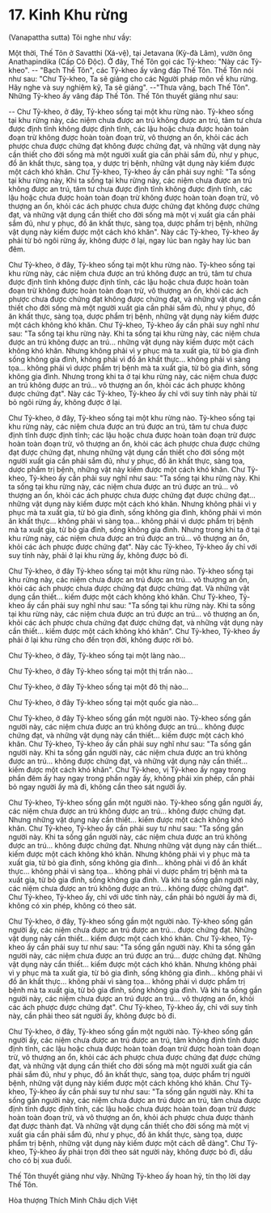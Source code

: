 # 17. Kinh Khu rừng
(Vanapattha sutta)
Tôi nghe như vầy:

Một thời, Thế Tôn ở Savatthi (Xá-vệ), tại Jetavana (Kỳ-đà Lâm), vườn ông Anathapindika (Cấp Cô Độc). Ở đây, Thế Tôn gọi các Tỷ-kheo: "Này các Tỷ-kheo". -- "Bạch Thế Tôn", các Tỷ-kheo ấy vâng đáp Thế Tôn. Thế Tôn nói như sau: "Chư Tỷ-kheo, Ta sẽ giảng cho các Người pháp môn về khu rừng. Hãy nghe và suy nghiệm kỹ, Ta sẽ giảng". --"Thưa vâng, bạch Thế Tôn". Những Tỷ-kheo ấy vâng đáp Thế Tôn. Thế Tôn thuyết giảng như sau:

-- Chư Tỷ-kheo, ở đây, Tỷ-kheo sống tại một khu rừng nào. Tỷ-kheo sống tại khu rừng này, các niệm chưa được an trú không được an trú, tâm tư chưa được định tĩnh không được định tĩnh, các lậu hoặc chưa được hoàn toàn đoạn trừ không được hoàn toàn đoạn trừ, vô thượng an ổn, khỏi các ách phược chưa được chứng đạt không được chứng đạt, và những vật dụng này cần thiết cho đời sống mà một người xuất gia cần phải sắm đủ, như y phục, đồ ăn khất thực, sàng tọa, y dược trị bệnh, những vật dụng này kiếm được một cách khó khăn. Chư Tỷ-kheo, Tỷ-kheo ấy cần phải suy nghĩ: "Ta sống tại khu rừng này, Khi ta sống tại khu rừng này, các niệm chưa được an trú không được an trú, tâm tư chưa được định tĩnh không được định tĩnh, các lậu hoặc chưa được hoàn toàn đoạn trừ không được hoàn toàn đoạn trừ, vô thượng an ổn, khỏi các ách phược chưa được chứng đạt không được chứng đạt, và những vật dụng cần thiết cho đời sống mà một vị xuất gia cần phải sắm đủ, như y phục, đồ ăn khất thực, sàng tọa, dược phẩm trị bệnh, những vật dụng này kiếm được một cách khó khăn". Này các Tỷ-kheo, Tỷ-kheo ấy phải từ bỏ ngôi rừng ấy, không được ở lại, ngay lúc ban ngày hay lúc ban đêm. 

Chư Tỷ-kheo, ở đây, Tỷ-kheo sống tại một khu rừng nào. Tỷ-kheo sống tại khu rừng này, các niệm chưa được an trú không được an trú, tâm tư chưa được định tĩnh không được định tĩnh, các lậu hoặc chưa được hoàn toàn đoạn trừ không được hoàn toàn đoạn trừ, vô thượng an ổn, khỏi các ách phược chưa được chứng đạt không được chứng đạt, và những vật dụng cần thiết cho đời sống mà một người xuất gia cần phải sắm đủ, như y phục, đồ ăn khất thực, sàng tọa, dược phẩm trị bệnh, những vật dụng này kiếm được một cách không khó khăn. Chư Tỷ-kheo, Tỷ-kheo ấy cần phải suy nghĩ như sau: "Ta sống tại khu rừng này. Khi ta sống tại khu rừng này, các niệm chưa được an trú không được an trú... những vật dụng này kiếm được một cách không khó khăn. Nhưng không phải vì y phục mà ta xuất gia, từ bỏ gia đình sống không gia đình, không phải vì đồ ăn khất thực... không phải vì sàng tọa... không phải vì dược phẩm trị bệnh mà ta xuất gia, từ bỏ gia đình, sống không gia đình. Nhưng trong khi ta ở tại khu rừng này, các niệm chưa được an trú không được an trú... vô thượng an ổn, khỏi các ách phược không được chứng đạt". Này các Tỷ-kheo, Tỷ-kheo ấy chỉ với suy tính này phải từ bỏ ngôi rừng ấy, không được ở lại. 

Chư Tỷ-kheo, ở đây, Tỷ-kheo sống tại một khu rừng nào. Tỷ-kheo sống tại khu rừng này, các niệm chưa được an trú được an trú, tâm tư chưa được định tĩnh được định tĩnh; các lậu hoặc chưa được hoàn toàn đoạn trừ được hoàn toàn đoạn trừ, vô thượng an ổn, khỏi các ách phược chưa được chứng đạt được chứng đạt, nhưng những vật dụng cần thiết cho đời sống một người xuất gia cần phải sắm đủ, như y phục, đồ ăn khất thực, sàng tọa, dược phẩm trị bệnh, những vật này kiếm được một cách khó khăn. Chư Tỷ-kheo, Tỷ-kheo ấy cần phải suy nghĩ như sau: "Ta sống tại khu rừng này. Khi ta sống tại khu rừng này, các niệm chưa được an trú được an trú... vô thượng an ổn, khỏi các ách phược chưa được chứng đạt được chứng đạt... những vật dụng này kiếm được một cách khó khăn. Nhưng không phải vì y phục mà ta xuất gia, từ bỏ gia đình, sống không gia đình, không phải vì món ăn khất thực... không phải vì sàng tọa... không phải vì dược phẩm trị bệnh mà ta xuất gia, từ bỏ gia đình, sống không gia đình. Nhưng trong khi ta ở tại khu rừng này, các niệm chưa được an trú được an trú... vô thượng an ổn, khỏi các ách phược được chứng đạt". Này các Tỷ-kheo, Tỷ-kheo ấy chỉ với suy tính này, phải ở lại khu rừng ấy, không được bỏ đi. 

Chư Tỷ-kheo, ở đây Tỷ-kheo sống tại một khu rừng nào. Tỷ-kheo sống tại khu rừng này, các niệm chưa được an trú được an trú... vô thượng an ổn, khỏi các ách phược chưa được chứng đạt được chứng đạt. Và những vật dụng cần thiết... kiếm được một cách không khó khăn. Chư Tỷ-kheo, Tỷ-kheo ấy cần phải suy nghĩ như sau: "Ta sống tại khu rừng này. Khi ta sống tại khu rừng này, các niệm chưa được an trú được an trú... vô thượng an ổn, khỏi các ách phược chưa chứng đạt được chứng đạt, và những vật dụng này cần thiết... kiếm được một cách không khó khăn". Chư Tỷ-kheo, Tỷ-kheo ấy phải ở lại khu rừng cho đến trọn đời, không được rời bỏ.

Chư Tỷ-kheo, ở đây, Tỷ-kheo sống tại một làng nào... 

Chư Tỷ-kheo, ở đây Tỷ-kheo sống tại một thị trấn nào... 

Chư Tỷ-kheo, ở đây Tỷ-kheo sống tại một đô thị nào... 

Chư Tỷ-kheo, ở đây Tỷ-kheo sống tại một quốc gia nào... 

Chư Tỷ-kheo, ở đây Tỷ-kheo sống gần một người nào. Tỷ-kheo sống gần người này, các niệm chưa được an trú không được an trú... không được chứng đạt, và những vật dụng này cần thiết... kiếm được một cách khó khăn. Chư Tỷ-kheo, Tỷ-kheo ấy cần phải suy nghĩ như sau: "Ta sống gần người này. Khi ta sống gần người này, các niệm chưa được an trú không được an trú... không được chứng đạt, và những vật dụng này cần thiết... kiếm được một cách khó khăn". Chư Tỷ-kheo, vị Tỷ-kheo ấy ngay trong phần đêm ấy hay ngay trong phần ngày ấy, không phải xin phép, cần phải bỏ ngay người ấy mà đi, không cần theo sát người ấy. 

Chư Tỷ-kheo, Tỷ-kheo sống gần một người nào. Tỷ-kheo sống gần người ấy, các niệm chưa được an trú không được an trú... không được chứng đạt. Nhưng những vật dụng này cần thiết... kiếm được một cách không khó khăn. Chư Tỷ-kheo, Tỷ-kheo ấy cần phải suy tư như sau: "Ta sống gần người này. Khi ta sống gần người này, các niệm chưa được an trú không được an trú... không được chứng đạt. Nhưng những vật dụng này cần thiết... kiếm được một cách không khó khăn. Nhưng không phải vì y phục mà ta xuất gia, từ bỏ gia đình, sống không gia đình... không phải vì đồ ăn khất thực... không phải vì sàng tọa... không phải vì dược phẩm trị bệnh mà ta xuất gia, từ bỏ gia đình, sống không gia đình. Và khi ta sống gần người này, các niệm chưa được an trú không được an trú... không được chứng đạt". Chư Tỷ-kheo, Tỷ-kheo ấy, chỉ với ước tính này, cần phải bỏ người ấy mà đi, không có xin phép, không có theo sát. 

Chư Tỷ-kheo, ở đây, Tỷ-kheo sống gần một người nào. Tỷ-kheo sống gần người ấy, các niệm chưa được an trú được an trú... được chứng đạt. Những vật dụng này cần thiết... kiếm được một cách khó khăn. Chư Tỷ-kheo, Tỷ-kheo ấy cần phải suy tư như sau: "Ta sống gần người này. Khi ta sống gần người này, các niệm chưa được an trú được an trú... được chứng đạt. Những vật dụng này cần thiết... kiếm được một cách khó khăn. Nhưng không phải vì y phục mà ta xuất gia, từ bỏ gia đình, sống không gia đình... không phải vì đồ ăn khất thực... không phải vì sàng tọa... không phải vì dược phẩm trị bệnh mà ta xuất gia, từ bỏ gia đình, sống không gia đình. Và khi ta sống gần người này, các niệm chưa được an trú được an trú... vô thượng an ổn, khỏi các ách phược được chứng đạt". Chư Tỷ-kheo, Tỷ-kheo ấy, chỉ với suy tính này, cần phải theo sát người ấy, không được bỏ đi. 

Chư Tỷ-kheo, ở đây, Tỷ-kheo sống gần một người nào. Tỷ-kheo sống gần người ấy, các niệm chưa được an trú được an trú, tâm không định tĩnh được định tĩnh, các lậu hoặc chưa được hoàn toàn đoạn trừ được hoàn toàn đoạn trừ, vô thượng an ổn, khỏi các ách phược chưa được chứng đạt được chứng đạt, và những vật dụng cần thiết cho đời sống mà một người xuất gia cần phải sắm đủ, như y phục, đồ ăn khất thực, sàng tọa, dược phẩm trị người bệnh, những vật dụng này kiếm được một cách không khó khăn. Chư Tỷ-kheo, Tỷ-kheo ấy cần phải suy tư như sau: "Ta sống gần người này. Khi ta sống gần người này, các niệm chưa được an trú được an trú, tâm chưa được định tĩnh được định tĩnh, các lậu hoặc chưa được hoàn toàn đoạn trừ được hoàn toàn đoạn trừ, và vô thượng an ổn, khỏi ách phược chưa được thành đạt được thành đạt. Và những vật dụng cần thiết cho đời sống mà một vị xuất gia cần phải sắm đủ, như y phục, đồ ăn khất thực, sàng tọa, dược phẩm trị bệnh, những vật dụng này kiếm được một cách dễ dàng". Chư Tỷ-kheo, Tỷ-kheo ấy phải trọn đời theo sát người này, không được bỏ đi, dầu cho có bị xua đuổi.

Thế Tôn thuyết giảng như vậy. Những Tỷ-kheo ấy hoan hỷ, tín thọ lời dạy Thế Tôn.

Hòa thượng Thích Minh Châu dịch Việt

